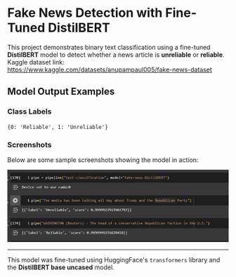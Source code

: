 # Fake News Detection with Fine-Tuned DistilBERT

This project demonstrates binary text classification using a fine-tuned **DistilBERT** model to detect whether a news article is **unreliable** or **reliable**.
Kaggle dataset link: https://www.kaggle.com/datasets/anupampaul005/fake-news-dataset

## Model Output Examples

### Class Labels

```
{0: 'Reliable', 1: 'Unreliable'}
```

### Screenshots

Below are some sample screenshots showing the model in action:

![Example 1](images/img.png)

---

This model was fine-tuned using HuggingFace's `transformers` library and the **DistilBERT base uncased** model.
